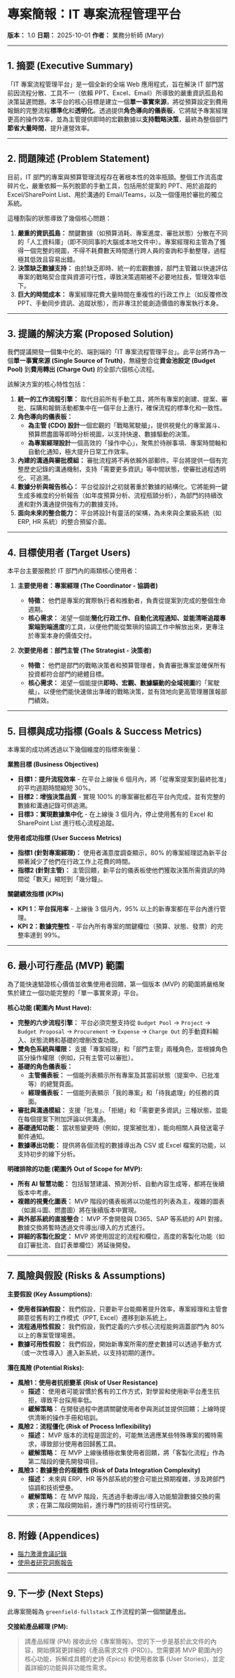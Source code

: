 # 專案簡報：IT 專案流程管理平台

**版本：** 1.0
**日期：** 2025-10-01
**作者：** 業務分析師 (Mary)

---

## 1. 摘要 (Executive Summary)

「IT 專案流程管理平台」是一個全新的全端 Web 應用程式，旨在解決 IT 部門當前因流程分散、工具不一（依賴 PPT、Excel、Email）所導致的嚴重資訊孤島和決策延遲問題。本平台的核心目標是建立一個**單一事實來源**，將從預算設定到費用報銷的完整流程**標準化**和**透明化**。透過提供**角色導向的儀表板**，它將賦予專案經理更高的操作效率，並為主管提供即時的宏觀數據以**支持戰略決策**，最終為整個部門**節省大量時間**，提升運營效率。

---

## 2. 問題陳述 (Problem Statement)

目前，IT 部門的專案與預算管理流程存在著根本性的效率瓶頸。整個工作流高度碎片化，嚴重依賴一系列脫節的手動工具，包括用於提案的 PPT、用於追蹤的 Excel/SharePoint List、用於溝通的 Email/Teams，以及一個僅用於審批的獨立系統。

這種割裂的狀態導致了幾個核心問題：

1.  **嚴重的資訊孤島：** 關鍵數據（如預算消耗、專案進度、審批狀態）分散在不同的「人工資料庫」（即不同同事的大腦或本地文件中）。專案經理和主管為了獲得一個完整的視圖，不得不耗費數天時間進行跨人員的查詢和手動整理，過程極其低效且容易出錯。
2.  **決策缺乏數據支持：** 由於缺乏即時、統一的宏觀數據，部門主管難以快速評估專案的戰略契合度與資源可行性，導致決策週期被不必要地拉長，管理效率低下。
3.  **巨大的時間成本：** 專案經理花費大量時間在重複性的行政工作上（如反覆修改 PPT、手動同步資訊、追蹤狀態），而非專注於能創造價值的專案執行本身。

---

## 3. 提議的解決方案 (Proposed Solution)

我們提議開發一個集中化的、端到端的「IT 專案流程管理平台」。此平台將作為一個**單一事實來源 (Single Source of Truth)**，無縫整合從**資金池設定 (Budget Pool)** 到**費用轉出 (Charge Out)** 的全部六個核心流程。

該解決方案的核心特性包括：

1.  **統一的工作流程引擎：** 取代目前所有手動工具，將所有專案的創建、提案、審批、採購和報銷活動都集中在一個平台上進行，確保流程的標準化和一致性。
2.  **角色導向的儀表板：**
    *   **為主管 (CDO) 設計**一個宏觀的「戰略駕駛艙」，提供視覺化的專案漏斗、預算燃盡圖等即時分析視圖，以支持快速、數據驅動的決策。
    *   **為專案經理設計**一個高效的「操作中心」，聚焦於待辦事項、專案時間軸和自動化通知，極大提升日常工作效率。
3.  **內建的溝通與審批模組：** 審批流程將不再依賴外部郵件。平台將提供一個有完整歷史記錄的溝通機制，支持「需要更多資訊」等中間狀態，使審批過程透明化、可追溯。
4.  **數據分析與報告核心：** 平台從設計之初就著重於數據的結構化。它將能夠一鍵生成多維度的分析報告（如年度預算分析、流程瓶頸分析），為部門的持續改進和對外溝通提供強有力的數據支持。
5.  **面向未來的整合能力：** 平台將設計有靈活的架構，為未來與企業級系統（如 ERP, HR 系統）的整合預留介面。

---

## 4. 目標使用者 (Target Users)

本平台主要服務於 IT 部門內的兩類核心使用者：

1.  **主要使用者：專案經理 (The Coordinator - 協調者)**
    *   **特徵：** 他們是專案的實際執行者和推動者，負責從提案到完成的整個生命週期。
    *   **核心需求：** 渴望一個能**簡化行政工作、自動化流程通知、並能清晰追蹤專案端到端進度**的工具，以便他們能從繁瑣的協調工作中解放出來，更專注於專案本身的價值交付。

2.  **次要使用者：部門主管 (The Strategist - 決策者)**
    *   **特徵：** 他們是部門的戰略決策者和預算管理者，負責審批專案並確保所有投資都符合部門的總體目標。
    *   **核心需求：** 渴望一個能提供**即時、宏觀、數據驅動的全域視圖**的「駕駛艙」，以便他們能快速做出準確的戰略決策，並有效地向更高管理層匯報部門績效。

---

## 5. 目標與成功指標 (Goals & Success Metrics)

本專案的成功將透過以下幾個維度的指標來衡量：

**業務目標 (Business Objectives)**
*   **目標1：提升流程效率** - 在平台上線後 6 個月內，將「從專案提案到最終批准」的平均週期時間縮短 30%。
*   **目標2：增強決策品質** - 實現 100% 的專案審批都在平台內完成，並有完整的數據和溝通記錄可供追溯。
*   **目標3：實現數據集中化** - 在上線後 3 個月內，停止使用舊有的 Excel 和 SharePoint List 進行核心流程追蹤。

**使用者成功指標 (User Success Metrics)**
*   **指標1 (針對專案經理)：** 使用者滿意度調查顯示，80% 的專案經理認為新平台顯著減少了他們在行政工作上花費的時間。
*   **指標2 (針對主管)：** 主管回饋，新平台的儀表板使他們獲取決策所需資訊的時間從「數天」縮短到「幾分鐘」。

**關鍵績效指標 (KPIs)**
*   **KPI 1：平台採用率** - 上線後 3 個月內，95% 以上的新專案都在平台內進行管理。
*   **KPI 2：數據完整性** - 平台內所有專案的關鍵欄位（預算、狀態、發票）的完整率達到 99%。

---

## 6. 最小可行產品 (MVP) 範圍

為了能快速驗證核心價值並收集使用者回饋，第一個版本 (MVP) 的範圍將嚴格聚焦於建立一個功能完整的「單一事實來源」平台。

**核心功能 (範圍內 Must Have):**
*   **完整的六步流程引擎：** 平台必須完整支持從 `Budget Pool` -> `Project` -> `Budget Proposal` -> `Procurement` -> `Expense` -> `Charge Out` 的手動資料輸入、狀態流轉和基礎的增刪改查功能。
*   **雙角色系統與權限：** 支援「專案經理」和「部門主管」兩種角色，並根據角色區分操作權限（例如，只有主管可以審批）。
*   **基礎的角色儀表板：**
    *   **主管儀表板：** 一個能列表顯示所有專案及其當前狀態（提案中、已批准等）的總覽頁面。
    *   **經理儀表板：** 一個能列表顯示「我的專案」和「待我處理」的任務的頁面。
*   **審批與溝通模組：** 支援「批准」、「拒絕」和「需要更多資訊」三種狀態，並能在每個提案下附加評論以供溝通。
*   **基礎通知功能：** 當狀態變更時（例如，提案被批准），能向相關人員發送電子郵件通知。
*   **數據導出功能：** 提供將各個流程的數據導出為 CSV 或 Excel 檔案的功能，以支持初步的線下分析。

**明確排除的功能 (範圍外 Out of Scope for MVP):**
*   **所有 AI 智慧功能：** 包括智慧建議、預測分析、自動內容生成等，都將在後續版本中考慮。
*   **複雜的視覺化圖表：** MVP 階段的儀表板將以功能性的列表為主，複雜的圖表（如漏斗圖、燃盡圖）將在後續版本中實現。
*   **與外部系統的直接整合：** MVP 不會開發與 D365、SAP 等系統的 API 對接。數據交換將暫時透過文件導出/導入的方式進行。
*   **詳細的客製化設定：** MVP 將使用固定的流程和欄位，高度的客製化功能（如自訂審批流、自訂表單欄位）將延後開發。

---

## 7. 風險與假設 (Risks & Assumptions)

**主要假設 (Key Assumptions):**
*   **使用者採納假設：** 我們假設，只要新平台能顯著提升效率，專案經理和主管會願意從舊有的工作模式（PPT, Excel）遷移到新系統上。
*   **流程通用性假設：** 我們假設，我們定義的六步核心流程能夠涵蓋部門內 80% 以上的專案管理場景。
*   **數據可用性假設：** 我們假設，開始新專案所需的歷史數據可以透過手動方式（或一次性導入）進入新系統，以支持初期的運作。

**潛在風險 (Potential Risks):**
*   **風險1：使用者抗拒變革 (Risk of User Resistance)**
    *   **描述：** 使用者可能習慣於舊有的工作方式，對學習和使用新平台產生抗拒，導致平台採用率低。
    *   **緩解策略：** 在開發過程中邀請關鍵使用者參與測試並提供回饋；上線時提供清晰的操作手冊和培訓。
*   **風險2：流程僵化 (Risk of Process Inflexibility)**
    *   **描述：** MVP 版本的流程是固定的，可能無法適應某些特殊專案的獨特需求，導致部分使用者回歸舊工具。
    *   **緩解策略：** 在 MVP 上線後積極收集使用者回饋，將「客製化流程」作為第二階段的優先開發項目。
*   **風險3：數據整合的複雜性 (Risk of Data Integration Complexity)**
    *   **描述：** 未來與 ERP、HR 等外部系統的整合可能比預期複雜，涉及跨部門協調和技術壁壘。
    *   **緩解策略：** 在 MVP 階段，先透過手動導出/導入功能驗證數據交換的需求；在第二階段開始前，進行專門的技術可行性研究。

---

## 8. 附錄 (Appendices)

*   [腦力激盪會議記錄](./brainstorming-session-results.md)
*   [使用者研究洞察報告](./user-research-insights.md)

---

## 9. 下一步 (Next Steps)

此專案簡報為 `greenfield-fullstack` 工作流程的第一個關鍵產出。

**交接給產品經理 (PM):**
> 請產品經理 (PM) 接收此份《專案簡報》。您的下一步是基於此文件的內容，開始撰寫更詳細的《產品需求文件 (PRD)》。您需要將 MVP 範圍內的核心功能，拆解成具體的史詩 (Epics) 和使用者故事 (User Stories)，並定義詳細的功能與非功能性需求。
